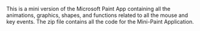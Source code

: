 This is a mini version of the Microsoft Paint App containing all the animations, graphics, shapes, and functions related to all the mouse and key events. The zip file contains all the code for the Mini-Paint Application.
